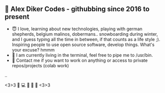 ## 👋 Alex Diker Codes - githubbing since 2016 to present 


- :innocent: I love, learning about new technologies, playing with german shepherds, belgium malinos, dobermans.. snowboarding during winter, and I guess typing all the time in between, if that counts as a life style ;). Inspiring people to use open source software, develop things. What's your excuse? hmmm 
- 💞️ I am currently living in the terminal, feel free to pipe me to /usr/bin.
- :iphone: Contact me if you want to work on anything or access to private repos/projects (colab work)

..

<3>3 :penguin: :computer: :iphone: :see_no_evil: 🙉 <3>3

